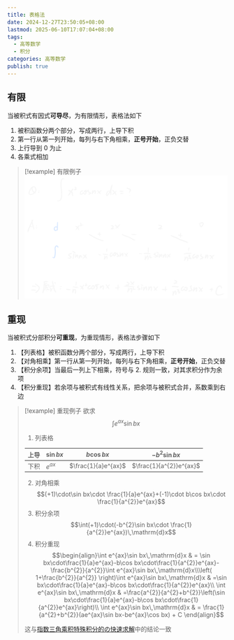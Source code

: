 ```yaml
---
title: 表格法
date: 2024-12-27T23:50:05+08:00
lastmod: 2025-06-10T17:07:04+08:00
tags:
  - 高等数学
  - 积分
categories: 高等数学
publish: true
---
```


## 有限

当被积式有因式**可导尽**，为有限情形，表格法如下

1. 被积函数分两个部分，写成两行，上导下积
2. 第一行从第一列开始，每列与右下角相乘，**正号开始**，正负交替
3. 上行导到 $0$ 为止
4. 各乘式相加

>[!example] 有限例子
>![表格法例子.excalidraw](./%E8%A1%A8%E6%A0%BC%E6%B3%95%E4%BE%8B%E5%AD%90.svg)

## 重现

当被积式分部积分**可重现**，为重现情形，表格法步骤如下

1. 【列表格】被积函数分两个部分，写成两行，上导下积
2. 【对角相乘】第一行从第一列开始，每列与右下角相乘，**正号开始**，正负交替
3. 【积分余项】当最后一列上下相乘，符号与 2. 规则一致，对其求积分作为余项
4. 【积分重现】若余项与被积式有线性关系，把余项与被积式合并，系数乘到右边

>[!example] 重现例子
>欲求 $$\int e^{ax}\sin bx$$
>
> 
> 1. 列表格
> 
> 	| 上导  | $\sin bx$ | $b\cos bx$          | $-b^{2}\sin bx$         |
> 	| --- | --------- | ------------------- | ----------------------- |
> 	| 下积  | $e^{ax}$  | $\frac{1}{a}e^{ax}$ | $\frac{1}{a^{2}}e^{ax}$ |
> 2. 对角相乘 $$(+1)\cdot\sin bx\cdot \frac{1}{a}e^{ax}+(-1)\cdot b\cos bx\cdot \frac{1}{a^{2}}e^{ax}$$
> 3. 积分余项 $$\int(+1)\cdot(-b^{2}\sin bx\cdot \frac{1}{a^{2}}e^{ax})\,\mathrm{d}x$$
> 4. 积分重现 $$\begin{align}\int e^{ax}\sin bx\,\mathrm{d}x & = \sin bx\cdot\frac{1}{a}e^{ax}-b\cos bx\cdot\frac{1}{a^{2}}e^{ax}-\frac{b^{2}}{a^{2}}\int e^{ax}\sin bx\,\mathrm{d}x\\\left( 1+\frac{b^{2}}{a^{2}} \right)\int e^{ax}\sin bx\,\mathrm{d}x & =\sin bx\cdot\frac{1}{a}e^{ax}-b\cos bx\cdot\frac{1}{a^{2}}e^{ax}\\ \int e^{ax}\sin bx\,\mathrm{d}x & =\frac{a^{2}}{a^{2}+b^{2}}\left(\sin bx\cdot\frac{1}{a}e^{ax}-b\cos bx\cdot\frac{1}{a^{2}}e^{ax}\right)\\ \int e^{ax}\sin bx\,\mathrm{d}x & = \frac{1}{a^{2}+b^{2}}(ae^{ax}\sin bx-be^{ax}\cos bx) + C \end{align}$$
> 
> 这与[指数三角乘积特殊积分的の快速求解](./%E6%8C%87%E6%95%B0%E4%B8%89%E8%A7%92%E4%B9%98%E7%A7%AF%E7%89%B9%E6%AE%8A%E7%A7%AF%E5%88%86%E7%9A%84%E3%81%AE%E5%BF%AB%E9%80%9F%E6%B1%82%E8%A7%A3.md)中的结论一致

